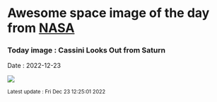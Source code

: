 
# Awesome space image of the day from [NASA](https://api.nasa.gov/)

### Today image : Cassini Looks Out from Saturn
Date : 2022-12-23

![](https://apod.nasa.gov/apod/image/2212/SaturnInsideOut2_cassini_960.jpg)

<small>Latest update : Fri Dec 23 12:25:01 2022</small>
        